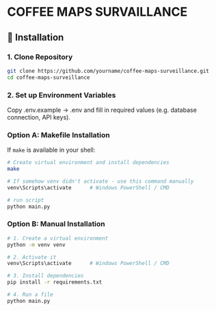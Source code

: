 # COFFEE MAPS SURVAILLANCE

## 🔧 Installation

### 1. Clone Repository
```bash
git clone https://github.com/yourname/coffee-maps-surveillance.git
cd coffee-maps-surveillance
```

### 2. Set up Environment Variables
Copy .env.example → .env and fill in required values (e.g. database connection, API keys).

### Option A: Makefile Installation

If `make` is available in your shell:

```bash
# Create virtual environment and install dependencies
make

# If somehow venv didn't activate - use this command manually
venv\Scripts\activate      # Windows PowerShell / CMD

# run script
python main.py
```

### Option B: Manual Installation

```bash
# 1. Create a virtual environment
python -m venv venv

# 2. Activate it
venv\Scripts\activate      # Windows PowerShell / CMD

# 3. Install dependencies
pip install -r requirements.txt

# 4. Run a file
python main.py
```